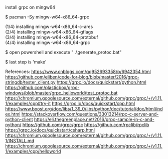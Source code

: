 install grpc on mingw64

$ pacman -Sy mingw-w64-x86_64-grpc

(1/4) installing mingw-w64-x86_64-c-ares                                             
(2/4) installing mingw-w64-x86_64-gflags                                             
(3/4) installing mingw-w64-x86_64-protobuf                                           
(4/4) installing mingw-w64-x86_64-grpc

$ open powershell and execute " .\generate_protoc.bat"

$ last step is 'make'


References:
https://www.cnblogs.com/qq952693358/p/6942354.html
https://github.com/eliben/code-for-blog/blob/master/2016/grpc-stringdb/tester_client.py
https://grpc.io/docs/quickstart/python.html
https://github.com/plasticbox/grpc-windows/blob/master/grpc_helloworld/test_protoc.bat
https://chromium.googlesource.com/external/github.com/grpc/grpc/+/v1.11.1/examples/cpp#try-it
https://grpc.io/docs/quickstart/cpp.html
https://www.boost.org/doc/libs/1_39_0/libs/python/doc/tutorial/doc/html/index.html
https://stackoverflow.com/questions/33013214/rpc-c-server-and-python-client
https://eli.thegreenplace.net/2016/grpc-sample-in-c-and-python/
https://github.com/grpc/grpc
https://github.com/rpclib/rpclib
https://grpc.io/docs/quickstart/csharp.html
https://chromium.googlesource.com/external/github.com/grpc/grpc/+/v1.11.1/INSTALL.md
https://chromium.googlesource.com/external/github.com/grpc/grpc/+/v1.11.1/examples/cpp/helloworld
